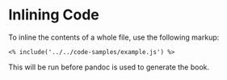 # Inlining Code

To inline the contents of a whole file, use the following markup:

    <% include('../../code-samples/example.js') %>

This will be run before pandoc is used to generate the book.
